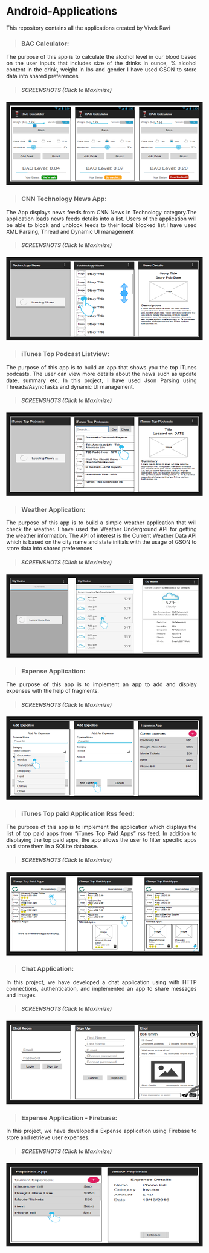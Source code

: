 # Android-Applications
This repository contains all the applications created by Vivek Ravi

> ### BAC Calculator:
<p align="justify">The purpose of this app is to calculate the alcohol level in our blood based on the user inputs 
that includes size of the drinks in ounce, % alcohol content in the drink, weight in lbs and gender
I have used GSON to store data into shared preferences</p>

> ##### SCREENSHOTS (Click to Maximize)

<a href="https://github.com/vivekravi123/Android-Applications/blob/master/BACCalculator/screenshots/BACimage.png" target="_blank">
<img src="https://github.com/vivekravi123/Android-Applications/blob/master/BACCalculator/screenshots/BACimage.png" 
alt="IMAGE ALT TEXT HERE" width="500" height="200" border="10" /></a>
 
 > ### CNN Technology News App:
<p align="justify">The App displays news feeds from CNN News in Technology category.The application loads news feeds details into a list. Users of the application will be able to block and unblock feeds to their local blocked list.I have used XML Parsing, Thread and Dynamic UI management </p>

> ##### SCREENSHOTS (Click to Maximize)

<a href="https://github.com/vivekravi123/Android-Applications/blob/master/CNNTechnologyNewsApp/screenshots/CNNimage.png" target="_blank">
<img src="https://github.com/vivekravi123/Android-Applications/blob/master/CNNTechnologyNewsApp/screenshots/CNNimage.png" 
alt="IMAGE ALT TEXT HERE" width="500" height="200" border="10" /></a>

> ### iTunes Top Podcast Listview:

<p align="justify">The purpose of this app is to build an app that shows you the top iTunes podcasts. The user can view more details about the news such as update date, summary etc. In this project, i have used Json Parsing using Threads/AsyncTasks and dynamic UI management.</p>

> ##### SCREENSHOTS (Click to Maximize)

<a href="https://github.com/vivekravi123/Android-Applications/blob/master/iTunesTopPodcastListview/screenshot/iTunesTopPodcastimage.png" target="_blank">
<img src="https://github.com/vivekravi123/Android-Applications/blob/master/iTunesTopPodcastListview/screenshot/iTunesTopPodcastimage.png" 
alt="IMAGE ALT TEXT HERE" width="500" height="200" border="10" /></a>

> ### Weather Application:

<p align="justify">The purpose of this app is to build a simple weather application that will check the
weather. I have used the Weather Underground API for getting the weather information. The
API of interest is the Current Weather Data API which is based on the city name and
state initials with the usage of GSON to store data into shared preferences</p>

> ##### SCREENSHOTS (Click to Maximize)

<a href="https://github.com/vivekravi123/Android-Applications/blob/master/WeatherApp/screenshot/weatherimage.png" target="_blank">
<img src="https://github.com/vivekravi123/Android-Applications/blob/master/WeatherApp/screenshot/weatherimage.png" 
alt="IMAGE ALT TEXT HERE" width="500" height="200" border="10" /></a>


> ### Expense Application:

<p align="justify">The purpose of this app is to implement an app to add and
display expenses with the help of fragments.</p>

> ##### SCREENSHOTS (Click to Maximize)

<a href="https://github.com/vivekravi123/Android-Applications/blob/master/ExpenseApplication/screenshot/ExpenseApp.png">
<img src="https://github.com/vivekravi123/Android-Applications/blob/master/ExpenseApplication/screenshot/ExpenseApp.png" 
alt="IMAGE ALT TEXT HERE" width="500" height="200" border="10" /></a>


> ### iTunes Top paid Application Rss feed:

<p align="justify">The purpose of this app is to implement the application which displays the list
of top paid apps from “iTunes Top Paid Apps” rss feed. In addition to displaying the top
paid apps, the app allows the user to filter specific apps and store them in a SQLite
database.</p>

> ##### SCREENSHOTS (Click to Maximize)

<a href="https://github.com/vivekravi123/Android-Applications/blob/master/iTunesTopPaidApplication/screenshot/iTunesTopPaid.png">
<img src="https://github.com/vivekravi123/Android-Applications/blob/master/iTunesTopPaidApplication/screenshot/iTunesTopPaid.png" 
alt="IMAGE ALT TEXT HERE" width="500" height="200" border="10" /></a>

> ### Chat Application:

<p align="justify"> In this project, we have developed a chat application using with HTTP connections,
authentication, and implemented an app to share messages and images.</p>

> ##### SCREENSHOTS (Click to Maximize)

<a href="https://github.com/vivekravi123/Android-Applications/blob/master/ChatApplication/screenshot/chatimage.png">
<img src="https://github.com/vivekravi123/Android-Applications/blob/master/ChatApplication/screenshot/chatimage.png" 
alt="IMAGE ALT TEXT HERE" width="500" height="200" border="10" /></a>


> ### Expense Application - Firebase:

<p align="justify"> In this project, we have developed a Expense application using Firebase to
store and retrieve user expenses.</p>

> ##### SCREENSHOTS (Click to Maximize)

<a href="https://github.com/vivekravi123/Android-Applications/blob/master/ExpenseApp-FireBase/screenshot/expenseappfirebase.png">
<img src="https://github.com/vivekravi123/Android-Applications/blob/master/ExpenseApp-FireBase/screenshot/expenseappfirebase.png" 
alt="IMAGE ALT TEXT HERE" width="500" height="200" border="10" /></a>
